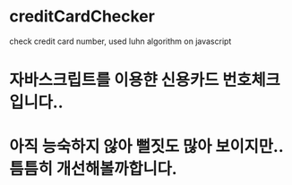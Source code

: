 # creditCardChecker
check credit card number, used luhn algorithm on javascript

# 자바스크립트를 이용햔 신용카드 번호체크 입니다..
# 아직 능숙하지 않아 뻘짓도 많아 보이지만.. 틈틈히 개선해볼까합니다.
